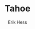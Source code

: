 ---
title: Tahoe
author: [Erik Hess]
categories: [ideas]
tags: [tiger, flying, gallery]
banner: tahoe.jpg
caption: 
type: image
---